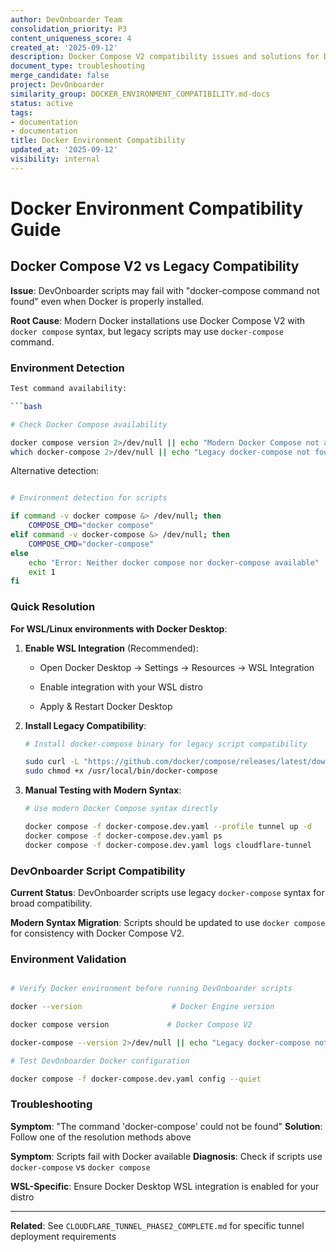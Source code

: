 ```yaml
---
author: DevOnboarder Team
consolidation_priority: P3
content_uniqueness_score: 4
created_at: '2025-09-12'
description: Docker Compose V2 compatibility issues and solutions for DevOnboarder environment setup
document_type: troubleshooting
merge_candidate: false
project: DevOnboarder
similarity_group: DOCKER_ENVIRONMENT_COMPATIBILITY.md-docs
status: active
tags:
- documentation
- documentation
title: Docker Environment Compatibility
updated_at: '2025-09-12'
visibility: internal
---
```


# Docker Environment Compatibility Guide

## Docker Compose V2 vs Legacy Compatibility

**Issue**: DevOnboarder scripts may fail with "docker-compose command not found" even when Docker is properly installed.

**Root Cause**: Modern Docker installations use Docker Compose V2 with `docker compose` syntax, but legacy scripts may use `docker-compose` command.

### Environment Detection

```bash
Test command availability:

```bash

# Check Docker Compose availability

docker compose version 2>/dev/null || echo "Modern Docker Compose not available"
which docker-compose 2>/dev/null || echo "Legacy docker-compose not found"

```

Alternative detection:

```bash

# Environment detection for scripts

if command -v docker compose &> /dev/null; then
    COMPOSE_CMD="docker compose"
elif command -v docker-compose &> /dev/null; then
    COMPOSE_CMD="docker-compose"
else
    echo "Error: Neither docker compose nor docker-compose available"
    exit 1
fi

```

### Quick Resolution

**For WSL/Linux environments with Docker Desktop**:

1. **Enable WSL Integration** (Recommended):

   - Open Docker Desktop → Settings → Resources → WSL Integration

   - Enable integration with your WSL distro

   - Apply & Restart Docker Desktop

1. **Install Legacy Compatibility**:

   ```bash
   # Install docker-compose binary for legacy script compatibility

   sudo curl -L "https://github.com/docker/compose/releases/latest/download/docker-compose-$(uname -s)-$(uname -m)" -o /usr/local/bin/docker-compose
   sudo chmod +x /usr/local/bin/docker-compose
   ```

1. **Manual Testing with Modern Syntax**:

   ```bash
   # Use modern Docker Compose syntax directly

   docker compose -f docker-compose.dev.yaml --profile tunnel up -d
   docker compose -f docker-compose.dev.yaml ps
   docker compose -f docker-compose.dev.yaml logs cloudflare-tunnel
   ```

### DevOnboarder Script Compatibility

**Current Status**: DevOnboarder scripts use legacy `docker-compose` syntax for broad compatibility.

**Modern Syntax Migration**: Scripts should be updated to use `docker compose` for consistency with Docker Compose V2.

### Environment Validation

```bash

# Verify Docker environment before running DevOnboarder scripts

docker --version                    # Docker Engine version

docker compose version             # Docker Compose V2

docker-compose --version 2>/dev/null || echo "Legacy docker-compose not available"

# Test DevOnboarder Docker configuration

docker compose -f docker-compose.dev.yaml config --quiet

```

### Troubleshooting

**Symptom**: "The command 'docker-compose' could not be found"
**Solution**: Follow one of the resolution methods above

**Symptom**: Scripts fail with Docker available
**Diagnosis**: Check if scripts use `docker-compose` vs `docker compose`

**WSL-Specific**: Ensure Docker Desktop WSL integration is enabled for your distro

---

**Related**: See `CLOUDFLARE_TUNNEL_PHASE2_COMPLETE.md` for specific tunnel deployment requirements
